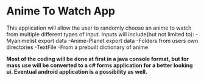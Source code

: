 Anime To Watch App
===============

This application will allow the user to randomly choose an anime to watch from multiple different types of input.
Inputs will include(but not limited to):
-Myanimelist export data
-Anime-Planet export data
-Folders from  users own directories
-TextFile
-From a prebuilt dictionary of anime


****Most of the coding will be done at first in a java console format, but for mass use will be converted to a c# forms application for a better looking ui. Eventual android application is a possibility as well.****

